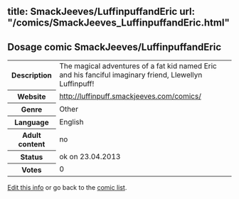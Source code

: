 title: SmackJeeves/LuffinpuffandEric
url: "/comics/SmackJeeves_LuffinpuffandEric.html"
---
Dosage comic SmackJeeves/LuffinpuffandEric
-----------------------------------------

<table class="comicinfo">
<tr>
<th>Description</th><td>The magical adventures of a fat kid named Eric and his fanciful imaginary friend, Llewellyn Luffinpuff!</td>
</tr>
<tr>
<th>Website</th><td><a href="http://luffinpuff.smackjeeves.com/comics/">http://luffinpuff.smackjeeves.com/comics/</a></td>
</tr>
<tr>
<th>Genre</th><td>Other</td>
</tr>
<tr>
<th>Language</th><td>English</td>
</tr>
<tr>
<th>Adult content</th><td>no</td>
</tr>
<tr>
<th>Status</th><td>ok on 23.04.2013</td>
</tr>
<tr>
<th>Votes</th><td>0</div></td>
</tr>
</table>

[Edit this info](/comics/SmackJeeves_LuffinpuffandEric_edit.html) or go back to the [comic list](../comic-index.html).

